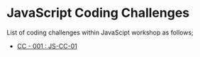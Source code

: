 # JavaScript Coding Challenges

List of coding challenges within JavaScipt workshop as follows;

- [CC - 001 : JS-CC-01](./cc-001/index.html)

